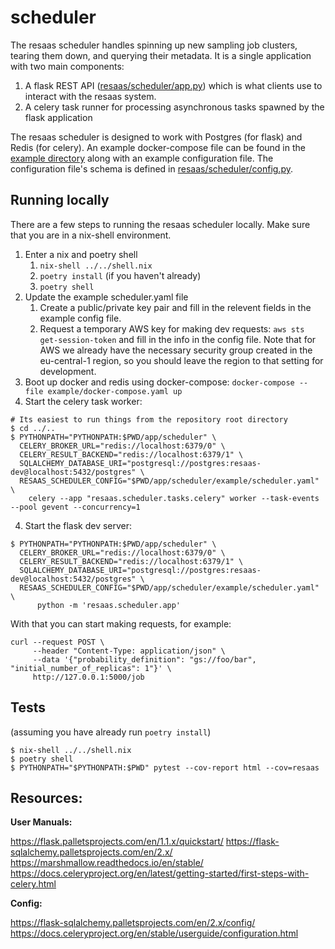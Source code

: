 # scheduler

The resaas scheduler handles spinning up new sampling job clusters, tearing them down, and querying their metadata.
It is a single application with two main components: 

  1. A flask REST API ([resaas/scheduler/app.py](resaas/scheduler/app.py)) which is what clients use to interact with the resaas system.
  2. A celery task runner for processing asynchronous tasks spawned by the flask application

The resaas scheduler is designed to work with Postgres (for flask) and Redis (for celery). An example docker-compose file can be found in the [example directory](./example) along with
an example configuration file. The configuration file's schema is defined in [resaas/scheduler/config.py](resaas/scheduler/config.py).

## Running locally
There are a few steps to running the resaas scheduler locally. Make sure that you
are in a nix-shell environment.
  1. Enter a nix and poetry shell
     1. `nix-shell ../../shell.nix`
     1. `poetry install` (if you haven't already)
     1. `poetry shell`
  1. Update the example scheduler.yaml file
     1. Create a public/private key pair and fill in the relevent fields in the example config file.
     1. Request a temporary AWS key for making dev requests: `aws sts get-session-token` and fill in the info in the config file. Note that for AWS
     we already have the necessary security group created in the eu-central-1 region,
     so you should leave the region to that setting for development.
  2. Boot up docker and redis using docker-compose: `docker-compose --file example/docker-compose.yaml up`
  3. Start the celery task worker:
  ```shell
  # Its easiest to run things from the repository root directory
  $ cd ../..
  $ PYTHONPATH="PYTHONPATH:$PWD/app/scheduler" \
    CELERY_BROKER_URL="redis://localhost:6379/0" \
    CELERY_RESULT_BACKEND="redis://localhost:6379/1" \
    SQLALCHEMY_DATABASE_URI="postgresql://postgres:resaas-dev@localhost:5432/postgres" \
    RESAAS_SCHEDULER_CONFIG="$PWD/app/scheduler/example/scheduler.yaml" \
      celery --app "resaas.scheduler.tasks.celery" worker --task-events --pool gevent --concurrency=1
  ```
  4. Start the flask dev server:
  ```shell
  $ PYTHONPATH="PYTHONPATH:$PWD/app/scheduler" \
    CELERY_BROKER_URL="redis://localhost:6379/0" \
    CELERY_RESULT_BACKEND="redis://localhost:6379/1" \
    SQLALCHEMY_DATABASE_URI="postgresql://postgres:resaas-dev@localhost:5432/postgres" \
    RESAAS_SCHEDULER_CONFIG="$PWD/app/scheduler/example/scheduler.yaml" \
        python -m 'resaas.scheduler.app'
  ```

With that you can start making requests, for example:
```shell
curl --request POST \
     --header "Content-Type: application/json" \
     --data '{"probability_definition": "gs://foo/bar", "initial_number_of_replicas": 1"}' \
     http://127.0.0.1:5000/job
```


## Tests

(assuming you have already run `poetry install`) 

```shell
$ nix-shell ../../shell.nix
$ poetry shell
$ PYTHONPATH="$PYTHONPATH:$PWD" pytest --cov-report html --cov=resaas
```
## Resources:

**User Manuals:**

https://flask.palletsprojects.com/en/1.1.x/quickstart/
https://flask-sqlalchemy.palletsprojects.com/en/2.x/
https://marshmallow.readthedocs.io/en/stable/
https://docs.celeryproject.org/en/latest/getting-started/first-steps-with-celery.html

**Config:**

https://flask-sqlalchemy.palletsprojects.com/en/2.x/config/
https://docs.celeryproject.org/en/stable/userguide/configuration.html
